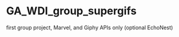 GA_WDI_group_supergifs
======================

first group project, Marvel, and Giphy APIs only (optional EchoNest)
